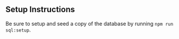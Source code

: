 ## Setup Instructions

Be sure to setup and seed a copy of the database by running
`npm run sql:setup`.
